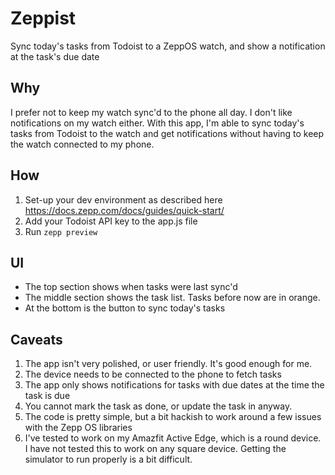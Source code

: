 # Zeppist
Sync today's tasks from Todoist to a ZeppOS watch, and show a notification at
the task's due date

## Why
I prefer not to keep my watch sync'd to the phone all day. I don't like notifications
on my watch either. With this app, I'm able to sync today's tasks from Todoist
to the watch and get notifications without having to keep the watch connected to
my phone.

## How
1. Set-up your dev environment as described here https://docs.zepp.com/docs/guides/quick-start/
2. Add your Todoist API key to the app.js file
3. Run `zepp preview`

## UI
- The top section shows when tasks were last sync'd
- The middle section shows the task list. Tasks before now are in orange.
- At the bottom is the button to sync today's tasks

## Caveats
1. The app isn't very polished, or user friendly. It's good enough for me.
2. The device needs to be connected to the phone to fetch tasks
3. The app only shows notifications for tasks with due dates at the time the task
is due
4. You cannot mark the task as done, or update the task in anyway.
5. The code is pretty simple, but a bit hackish to work around a few issues with
the Zepp OS libraries
6. I've tested to work on my Amazfit Active Edge, which is a round device. I have
not tested this to work on any square device. Getting the simulator to run properly
is a bit difficult.

